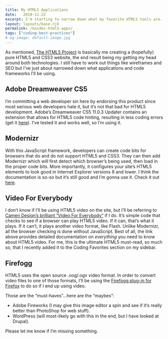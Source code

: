 ```yaml
---
title: My HTML5 Applications
date:   2010-11-22
excerpt: I'm starting to narrow down what my favorite HTML5 tools are.
layout: layouts/base.njk
permalink: /kaidez-html5-apps/
tags: ["coding-best-practices"]
# og-image: default-image.jpg
---
```

As mentioned, [The HTML5 Project][1] is basically me creating a (hopefully) pure HTML5 and CSS3 website, the end result being my getting my head around both technologies. I still have to work out things like wireframes and SEO but I’ve just about narrowed down what applications and code frameworks I’ll be using.

 [1]: http://kaidez.com/html5-project/

## Adobe Dreamweaver CS5

I’m committing a web developer sin here by endorsing this product since most serious web developers hate it, but it’s not that bad for HTML5 development. Adobe’s Dreamweaver CS5 11.0.3 Updater contains an extension that allows for HTML5 code hinting, resulting in less coding errors (get it [here][2]). I’ve tested it and works well, so I’m using it.

 [2]: http://www.adobe.com/support/dreamweaver/downloads_updaters.html#dwcs5

## Modernizr

With this JavaScript framework, developers can create code bits for browsers that do and do not support HTML5 and CSS3. They can then add Modernizr which will first detect which browser’s being used, then load in the proper code bits. More importantly, it configures your site’s HTML5 elements to look good in Internet Explorer versions 8 and lower. I think the documentation is so-so but it’s still good and I’m gonna use it. Check it out [here][3].

 [3]: http://www.modernizr.com/

## Video For Everybody

I don’t know if I’ll be using HTML5 video on the site, but I’ll be referring to [Camen Design’s brilliant “Video For Everybody”][4] if I do. It’s simple code that checks to see if a browser can play HTML5 video. If it can, that’s what it plays. If it can’t, it plays another video format, like Flash. Unlike Modernizr, all the browser checking is done without JavaScript. Best of all, the link above provides detailed documentation on *everything* you need to know about HTML5 video. For me, this is the ultimate HTML5 must-read, so much so, that I recently added it to the Coding Favorites section on my sidebar.

 [4]: http://camendesign.com/code/video_for_everybody

## Firefogg

HTML5 uses the open source .oog/.ogv video format. In order to convert video files to one of those formats, I’ll be using the [Firefogg plug-in for Firefox][5] to do so if I end up using video.

 [5]: http://firefogg.org/

Those are the “must-haves”…here are the “maybes”:

*   Adobe Fireworks (I may give this image editor a spin and see if it’s really better than PhotoShop for web stuff).
*   WordPress (will most-likely go with this in the end, but I have looked at Drupal).

Please let me know if I’m missing something.